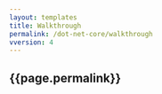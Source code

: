 ```yaml
---
layout: templates
title: Walkthrough
permalink: /dot-net-core/walkthrough
vversion: 4
---
```



## {{page.permalink}} 